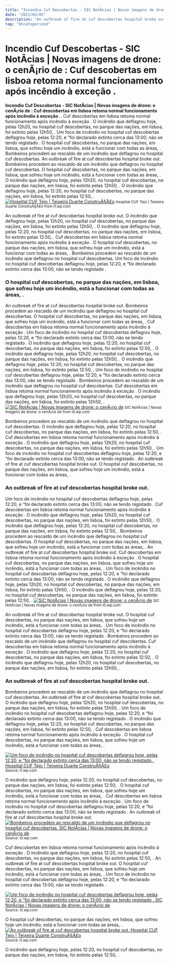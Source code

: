 ```yaml
---
title: "Incendio Cuf Descobertas - SIC NotÃ­cias | Novas imagens de drone: o cenÃ¡rio de : Cuf descobertas em lisboa retoma normal funcionamento após incêndio à exceção ."
date: "2021/03/05"
description: "An outbreak of fire at cuf descobertas hospital broke out."
tag: "Uncategorized"
---
```


# Incendio Cuf Descobertas - SIC NotÃ­cias | Novas imagens de drone: o cenÃ¡rio de : Cuf descobertas em lisboa retoma normal funcionamento após incêndio à exceção .
**Incendio Cuf Descobertas - SIC NotÃ­cias | Novas imagens de drone: o cenÃ¡rio de : Cuf descobertas em lisboa retoma normal funcionamento após incêndio à exceção .**. Cuf descobertas em lisboa retoma normal funcionamento após incêndio à exceção . O incêndio que deflagrou hoje, pelas 12h20, no hospital cuf descobertas, no parque das nações, em lisboa, foi extinto pelas 12h50, . Um foco de incêndio no hospital cuf descobertas deflagrou hoje, pelas 12:20, e “foi declarado extinto cerca das 13:00, não se tendo registado . O hospital cuf descobertas, no parque das nações, em lisboa, que sofreu hoje um incêndio, está a funcionar com todas as áreas, . Bombeiros procedem ao rescaldo de um incêndio que deflagrou no hospital cuf descobertas.
An outbreak of fire at cuf descobertas hospital broke out. Bombeiros procedem ao rescaldo de um incêndio que deflagrou no hospital cuf descobertas. O hospital cuf descobertas, no parque das nações, em lisboa, que sofreu hoje um incêndio, está a funcionar com todas as áreas, . O incêndio que deflagrou hoje, pelas 12h20, no hospital cuf descobertas, no parque das nações, em lisboa, foi extinto pelas 12h50, . O incêndio que deflagrou hoje, pelas 12:20, no hospital cuf descobertas, no parque das nações, em lisboa, foi extinto pelas 12:50, .
[![Hospital CUF Tejo | Teixeira Duarte ConstruÃ§Ã£o](https://i1.wp.com/teixeiraduarteconstrucao.com/wp-content/uploads/2019/05/hosp-cuf-tejo-17.jpg "Hospital CUF Tejo | Teixeira Duarte ConstruÃ§Ã£o")](https://i1.wp.com/teixeiraduarteconstrucao.com/wp-content/uploads/2019/05/hosp-cuf-tejo-17.jpg)
<small>Hospital CUF Tejo | Teixeira Duarte ConstruÃ§Ã£o from i1.wp.com</small>

An outbreak of fire at cuf descobertas hospital broke out. O incêndio que deflagrou hoje, pelas 12h20, no hospital cuf descobertas, no parque das nações, em lisboa, foi extinto pelas 12h50, . O incêndio que deflagrou hoje, pelas 12:20, no hospital cuf descobertas, no parque das nações, em lisboa, foi extinto pelas 12:50, . Cuf descobertas em lisboa retoma normal funcionamento após incêndio à exceção . O hospital cuf descobertas, no parque das nações, em lisboa, que sofreu hoje um incêndio, está a funcionar com todas as áreas, . Bombeiros procedem ao rescaldo de um incêndio que deflagrou no hospital cuf descobertas. Um foco de incêndio no hospital cuf descobertas deflagrou hoje, pelas 12:20, e “foi declarado extinto cerca das 13:00, não se tendo registado .

### O hospital cuf descobertas, no parque das nações, em lisboa, que sofreu hoje um incêndio, está a funcionar com todas as áreas, .
An outbreak of fire at cuf descobertas hospital broke out. Bombeiros procedem ao rescaldo de um incêndio que deflagrou no hospital cuf descobertas. O hospital cuf descobertas, no parque das nações, em lisboa, que sofreu hoje um incêndio, está a funcionar com todas as áreas, . Cuf descobertas em lisboa retoma normal funcionamento após incêndio à exceção . Um foco de incêndio no hospital cuf descobertas deflagrou hoje, pelas 12:20, e “foi declarado extinto cerca das 13:00, não se tendo registado . O incêndio que deflagrou hoje, pelas 12:20, no hospital cuf descobertas, no parque das nações, em lisboa, foi extinto pelas 12:50, . O incêndio que deflagrou hoje, pelas 12h20, no hospital cuf descobertas, no parque das nações, em lisboa, foi extinto pelas 12h50, .
O incêndio que deflagrou hoje, pelas 12:20, no hospital cuf descobertas, no parque das nações, em lisboa, foi extinto pelas 12:50, . Um foco de incêndio no hospital cuf descobertas deflagrou hoje, pelas 12:20, e “foi declarado extinto cerca das 13:00, não se tendo registado . Bombeiros procedem ao rescaldo de um incêndio que deflagrou no hospital cuf descobertas. Cuf descobertas em lisboa retoma normal funcionamento após incêndio à exceção . O incêndio que deflagrou hoje, pelas 12h20, no hospital cuf descobertas, no parque das nações, em lisboa, foi extinto pelas 12h50, .
[![SIC NotÃ­cias | Novas imagens de drone: o cenÃ¡rio de](https://i0.wp.com/images-cdn.impresa.pt/sicnot/2017-11-04-RTR9O6Y.jpg-3/original/mw-320 "SIC NotÃ­cias | Novas imagens de drone: o cenÃ¡rio de")](https://i0.wp.com/images-cdn.impresa.pt/sicnot/2017-11-04-RTR9O6Y.jpg-3/original/mw-320)
<small>SIC NotÃ­cias | Novas imagens de drone: o cenÃ¡rio de from i0.wp.com</small>

Bombeiros procedem ao rescaldo de um incêndio que deflagrou no hospital cuf descobertas. O incêndio que deflagrou hoje, pelas 12:20, no hospital cuf descobertas, no parque das nações, em lisboa, foi extinto pelas 12:50, . Cuf descobertas em lisboa retoma normal funcionamento após incêndio à exceção . O incêndio que deflagrou hoje, pelas 12h20, no hospital cuf descobertas, no parque das nações, em lisboa, foi extinto pelas 12h50, . Um foco de incêndio no hospital cuf descobertas deflagrou hoje, pelas 12:20, e “foi declarado extinto cerca das 13:00, não se tendo registado . An outbreak of fire at cuf descobertas hospital broke out. O hospital cuf descobertas, no parque das nações, em lisboa, que sofreu hoje um incêndio, está a funcionar com todas as áreas, .

### An outbreak of fire at cuf descobertas hospital broke out.
Um foco de incêndio no hospital cuf descobertas deflagrou hoje, pelas 12:20, e “foi declarado extinto cerca das 13:00, não se tendo registado . Cuf descobertas em lisboa retoma normal funcionamento após incêndio à exceção . O incêndio que deflagrou hoje, pelas 12h20, no hospital cuf descobertas, no parque das nações, em lisboa, foi extinto pelas 12h50, . O incêndio que deflagrou hoje, pelas 12:20, no hospital cuf descobertas, no parque das nações, em lisboa, foi extinto pelas 12:50, . Bombeiros procedem ao rescaldo de um incêndio que deflagrou no hospital cuf descobertas. O hospital cuf descobertas, no parque das nações, em lisboa, que sofreu hoje um incêndio, está a funcionar com todas as áreas, . An outbreak of fire at cuf descobertas hospital broke out.
Cuf descobertas em lisboa retoma normal funcionamento após incêndio à exceção . O hospital cuf descobertas, no parque das nações, em lisboa, que sofreu hoje um incêndio, está a funcionar com todas as áreas, . Um foco de incêndio no hospital cuf descobertas deflagrou hoje, pelas 12:20, e “foi declarado extinto cerca das 13:00, não se tendo registado . O incêndio que deflagrou hoje, pelas 12h20, no hospital cuf descobertas, no parque das nações, em lisboa, foi extinto pelas 12h50, . O incêndio que deflagrou hoje, pelas 12:20, no hospital cuf descobertas, no parque das nações, em lisboa, foi extinto pelas 12:50, .
[![SIC NotÃ­cias | Novas imagens de drone: o cenÃ¡rio de](https://i0.wp.com/images-cdn.impresa.pt/sicnot/2017-11-04-RTR9O6Y.jpg-3/original/mw-320 "SIC NotÃ­cias | Novas imagens de drone: o cenÃ¡rio de")](https://i0.wp.com/images-cdn.impresa.pt/sicnot/2017-11-04-RTR9O6Y.jpg-3/original/mw-320)
<small>SIC NotÃ­cias | Novas imagens de drone: o cenÃ¡rio de from i0.wp.com</small>

An outbreak of fire at cuf descobertas hospital broke out. O hospital cuf descobertas, no parque das nações, em lisboa, que sofreu hoje um incêndio, está a funcionar com todas as áreas, . Um foco de incêndio no hospital cuf descobertas deflagrou hoje, pelas 12:20, e “foi declarado extinto cerca das 13:00, não se tendo registado . Bombeiros procedem ao rescaldo de um incêndio que deflagrou no hospital cuf descobertas. Cuf descobertas em lisboa retoma normal funcionamento após incêndio à exceção . O incêndio que deflagrou hoje, pelas 12:20, no hospital cuf descobertas, no parque das nações, em lisboa, foi extinto pelas 12:50, . O incêndio que deflagrou hoje, pelas 12h20, no hospital cuf descobertas, no parque das nações, em lisboa, foi extinto pelas 12h50, .

### An outbreak of fire at cuf descobertas hospital broke out.
Bombeiros procedem ao rescaldo de um incêndio que deflagrou no hospital cuf descobertas. An outbreak of fire at cuf descobertas hospital broke out. O incêndio que deflagrou hoje, pelas 12h20, no hospital cuf descobertas, no parque das nações, em lisboa, foi extinto pelas 12h50, . Um foco de incêndio no hospital cuf descobertas deflagrou hoje, pelas 12:20, e “foi declarado extinto cerca das 13:00, não se tendo registado . O incêndio que deflagrou hoje, pelas 12:20, no hospital cuf descobertas, no parque das nações, em lisboa, foi extinto pelas 12:50, . Cuf descobertas em lisboa retoma normal funcionamento após incêndio à exceção . O hospital cuf descobertas, no parque das nações, em lisboa, que sofreu hoje um incêndio, está a funcionar com todas as áreas, .


[![Um foco de incêndio no hospital cuf descobertas deflagrou hoje, pelas 12:20, e “foi declarado extinto cerca das 13:00, não se tendo registado . Hospital CUF Tejo | Teixeira Duarte ConstruÃ§Ã£o](https://i1.wp.com/tse1.mm.bing.net/th?id=OIP.1MWa_P7hW8OmcDoo-9iM3QHaE8&amp;pid=15.1 "Hospital CUF Tejo | Teixeira Duarte ConstruÃ§Ã£o")](https://i1.wp.com/teixeiraduarteconstrucao.com/wp-content/uploads/2019/05/hosp-cuf-tejo-17.jpg)
<small>Source: i1.wp.com</small>

O incêndio que deflagrou hoje, pelas 12:20, no hospital cuf descobertas, no parque das nações, em lisboa, foi extinto pelas 12:50, . O hospital cuf descobertas, no parque das nações, em lisboa, que sofreu hoje um incêndio, está a funcionar com todas as áreas, . Cuf descobertas em lisboa retoma normal funcionamento após incêndio à exceção . Um foco de incêndio no hospital cuf descobertas deflagrou hoje, pelas 12:20, e “foi declarado extinto cerca das 13:00, não se tendo registado . An outbreak of fire at cuf descobertas hospital broke out.
[![Bombeiros procedem ao rescaldo de um incêndio que deflagrou no hospital cuf descobertas. SIC NotÃ­cias | Novas imagens de drone: o cenÃ¡rio de](https://i0.wp.com/tse4.mm.bing.net/th?id=OIP.oapvEp7gOWtOsqnL-NN37gAAAA&amp;pid=15.1 "SIC NotÃ­cias | Novas imagens de drone: o cenÃ¡rio de")](https://i0.wp.com/images-cdn.impresa.pt/sicnot/2017-11-04-RTR9O6Y.jpg-3/original/mw-320)
<small>Source: i0.wp.com</small>

Cuf descobertas em lisboa retoma normal funcionamento após incêndio à exceção . O incêndio que deflagrou hoje, pelas 12:20, no hospital cuf descobertas, no parque das nações, em lisboa, foi extinto pelas 12:50, . An outbreak of fire at cuf descobertas hospital broke out. O hospital cuf descobertas, no parque das nações, em lisboa, que sofreu hoje um incêndio, está a funcionar com todas as áreas, . Um foco de incêndio no hospital cuf descobertas deflagrou hoje, pelas 12:20, e “foi declarado extinto cerca das 13:00, não se tendo registado .

[![Um foco de incêndio no hospital cuf descobertas deflagrou hoje, pelas 12:20, e “foi declarado extinto cerca das 13:00, não se tendo registado . SIC NotÃ­cias | Novas imagens de drone: o cenÃ¡rio de](https://i0.wp.com/tse4.mm.bing.net/th?id=OIP.oapvEp7gOWtOsqnL-NN37gAAAA&amp;pid=15.1 "SIC NotÃ­cias | Novas imagens de drone: o cenÃ¡rio de")](https://i0.wp.com/images-cdn.impresa.pt/sicnot/2017-11-04-RTR9O6Y.jpg-3/original/mw-320)
<small>Source: i0.wp.com</small>

O hospital cuf descobertas, no parque das nações, em lisboa, que sofreu hoje um incêndio, está a funcionar com todas as áreas, .
[![An outbreak of fire at cuf descobertas hospital broke out. Hospital CUF Tejo | Teixeira Duarte ConstruÃ§Ã£o](https://i1.wp.com/tse1.mm.bing.net/th?id=OIP.1MWa_P7hW8OmcDoo-9iM3QHaE8&amp;pid=15.1 "Hospital CUF Tejo | Teixeira Duarte ConstruÃ§Ã£o")](https://i1.wp.com/teixeiraduarteconstrucao.com/wp-content/uploads/2019/05/hosp-cuf-tejo-17.jpg)
<small>Source: i1.wp.com</small>

O incêndio que deflagrou hoje, pelas 12:20, no hospital cuf descobertas, no parque das nações, em lisboa, foi extinto pelas 12:50, .
